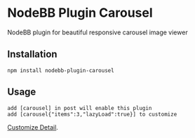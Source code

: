 # NodeBB Plugin Carousel

NodeBB plugin for beautiful responsive carousel image viewer

## Installation

    npm install nodebb-plugin-carousel

## Usage

    add [carousel] in post will enable this plugin
    add [carousel{"items":3,"lazyLoad":true}] to customize
    
[Customize Detail](http://owlgraphic.com/owlcarousel/#customizing).
